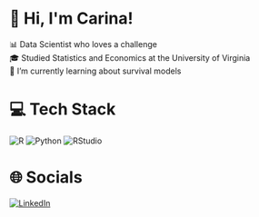 # 👋 Hi, I'm Carina!
:bar_chart: Data Scientist who loves a challenge
<br> :mortar_board: Studied Statistics and Economics at the University of Virginia
<br> :bookmark_tabs: I’m currently learning about survival models



# 💻 Tech Stack
![R](https://img.shields.io/badge/r-%23276DC3.svg?style=for-the-badge&logo=r&logoColor=white) 
![Python](https://img.shields.io/badge/python-3670A0?style=for-the-badge&logo=python&logoColor=ffdd54)
![RStudio](https://img.shields.io/badge/RStudio-4285F4?style=for-the-badge&logo=rstudio&logoColor=white)


# 🌐 Socials
[![LinkedIn](https://img.shields.io/badge/LinkedIn-%230077B5.svg?logo=linkedin&logoColor=white)](https://linkedin.com/in/carina-korcel) 



<!-- Proudly created with GPRM ( https://gprm.itsvg.in ) -->

